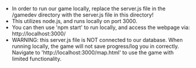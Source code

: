 - In order to run our game locally, replace the server.js file in the /gamedev directory with the server.js file in this directory!
- This utilizes node.js, and runs locally on port 3000.
- You can then use 'npm start' to run locally, and access the webpage via: http://localhost:3000/
- WARNING: this server.js file is NOT connected to our database. When running locally, the game will not save progress/log you in correctly. Navigate to 'http://localhost:3000/map.html' to use the game with limited functionality.
